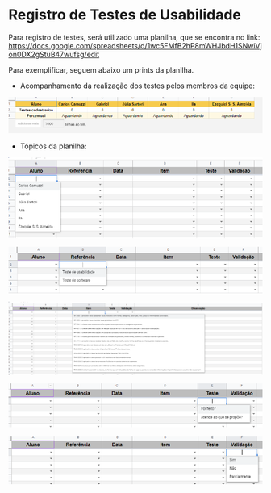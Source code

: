 # Registro de Testes de Usabilidade

Para registro de testes, será utilizado uma planilha, que se encontra no link:
https://docs.google.com/spreadsheets/d/1wc5FMfB2hP8mWHJbdH1SNwiVjon0DX2gStuB47wufsg/edit

Para exemplificar, seguem abaixo um prints da planilha.

* Acompanhamento da realização dos testes pelos membros da equipe:<br>

![daterra-testes-equipe.PNG](https://github.com/ICEI-PUC-Minas-PMV-ADS/pmv-ads-2022-2-e3-proj-mov-t2-da-terra/blob/main/entregas/images/outras/daterra-testes-equipe.PNG)


* Tópicos da planilha:<br>

![daterra-testes-1.PNG](https://github.com/ICEI-PUC-Minas-PMV-ADS/pmv-ads-2022-2-e3-proj-mov-t2-da-terra/blob/main/entregas/images/outras/daterra-testes-1.PNG)

![daterra-testes-2.PNG](https://github.com/ICEI-PUC-Minas-PMV-ADS/pmv-ads-2022-2-e3-proj-mov-t2-da-terra/blob/main/entregas/images/outras/daterra-testes-2.PNG)

![daterra-testes-3.PNG)](https://github.com/ICEI-PUC-Minas-PMV-ADS/pmv-ads-2022-2-e3-proj-mov-t2-da-terra/blob/main/entregas/images/outras/daterra-testes-3.PNG)

![daterra-testes-4.PNG)](https://github.com/ICEI-PUC-Minas-PMV-ADS/pmv-ads-2022-2-e3-proj-mov-t2-da-terra/blob/main/entregas/images/outras/daterra-testes-4.PNG)

![daterra-testes-5.PNG)](https://github.com/ICEI-PUC-Minas-PMV-ADS/pmv-ads-2022-2-e3-proj-mov-t2-da-terra/blob/main/entregas/images/outras/daterra-testes-5.PNG)
